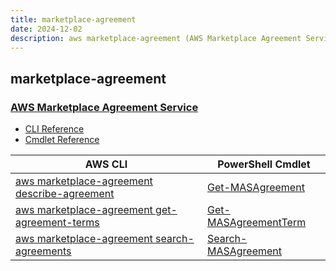 ```yaml
---
title: marketplace-agreement
date: 2024-12-02
description: aws marketplace-agreement (AWS Marketplace Agreement Service) command/cmdlet list.
---
```


## marketplace-agreement

### [AWS Marketplace Agreement Service](https://aws.amazon.com/marketplace/)

* [CLI Reference](https://awscli.amazonaws.com/v2/documentation/api/latest/reference/marketplace-agreement/index.html)
* [Cmdlet Reference](https://docs.aws.amazon.com/powershell/latest/reference/items/MarketplaceAgreement_cmdlets.html)

|AWS CLI|PowerShell Cmdlet|
|----|----|
|[aws marketplace-agreement describe-agreement](https://awscli.amazonaws.com/v2/documentation/api/latest/reference/marketplace-agreement/describe-agreement.html)|[Get-MASAgreement](https://docs.aws.amazon.com/powershell/latest/reference/items/Get-MASAgreement.html)|
|[aws marketplace-agreement get-agreement-terms](https://awscli.amazonaws.com/v2/documentation/api/latest/reference/marketplace-agreement/get-agreement-terms.html)|[Get-MASAgreementTerm](https://docs.aws.amazon.com/powershell/latest/reference/items/Get-MASAgreementTerm.html)|
|[aws marketplace-agreement search-agreements](https://awscli.amazonaws.com/v2/documentation/api/latest/reference/marketplace-agreement/search-agreements.html)|[Search-MASAgreement](https://docs.aws.amazon.com/powershell/latest/reference/items/Search-MASAgreement.html)|

